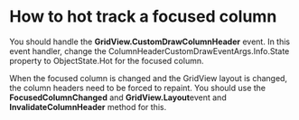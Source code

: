# How to hot track a focused column


<p>You should handle the <strong>GridView.CustomDrawColumnHeader</strong> event. In this event handler, change the ColumnHeaderCustomDrawEventArgs.Info.State property to ObjectState.Hot for the focused column.</p><p>When the focused column is changed and the GridView layout is changed, the column headers need to be forced to repaint. You should use the <strong>FocusedColumnChanged</strong> and <strong>GridView.Layout</strong>event and <strong>InvalidateColumnHeader</strong> method for this.</p>

<br/>


